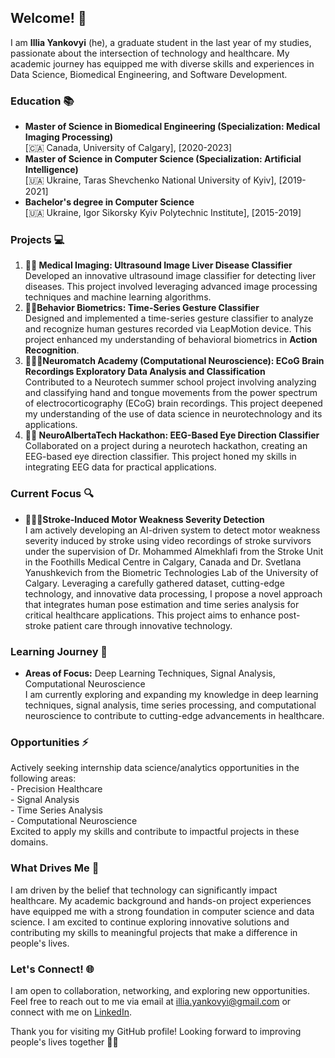 <!--
**il-yanko/il-yanko** is a ✨ _special_ ✨ repository because its `README.md` (this file) appears on your GitHub profile.
-->

<body>
  <h2>Welcome! 👋</h2>

  <p>I am <strong>Illia Yankovyi</strong> (he), a graduate student in the last year of my studies, passionate about the intersection of technology and healthcare. My academic journey has equipped me with diverse skills and experiences in Data Science, Biomedical Engineering, and Software Development.</p>

  <h3>Education 📚</h3>
  <ul>
    <li>
      <strong>Master of Science in Biomedical Engineering (Specialization: Medical Imaging Processing)</strong><br>
      [🇨🇦 Canada, University of Calgary], [2020-2023]
    </li>
    <li>
      <strong>Master of Science in Computer Science (Specialization: Artificial Intelligence)</strong><br>
      [🇺🇦 Ukraine, Taras Shevchenko National University of Kyiv], [2019-2021]
    </li>
    <li>
      <strong>Bachelor's degree in Computer Science</strong><br>
      [🇺🇦 Ukraine, Igor Sikorsky Kyiv Polytechnic Institute], [2015-2019]
    </li>
  </ul>

  <h3>Projects 💻</h3>
  <ol>
    <li> 
      <strong>🤖🩻 Medical Imaging: Ultrasound Image Liver Disease Classifier</strong><br>
      Developed an innovative ultrasound image classifier for detecting liver diseases. This project involved leveraging advanced image processing techniques and machine learning algorithms.
    </li>
    <li>
      <strong>🤖💃Behavior Biometrics: Time-Series Gesture Classifier</strong><br>
      Designed and implemented a time-series gesture classifier to analyze and recognize human gestures recorded via LeapMotion device. This project enhanced my understanding of behavioral biometrics in <strong>Action Recognition</strong>.
    </li>
    <li>
      <strong>🧠🫱😛Neuromatch Academy (Computational Neuroscience): ECoG Brain Recordings Exploratory Data Analysis and Classification</strong><br>
      Contributed to a Neurotech summer school project involving analyzing and classifying hand and tongue movements from the power spectrum of electrocorticography (ECoG) brain recordings. This project deepened my understanding of the use of data science in neurotechnology and its applications.
    </li>
    <li>
      <strong>🧠👀 NeuroAlbertaTech Hackathon: EEG-Based Eye Direction Classifier</strong><br>
      Collaborated on a project during a neurotech hackathon, creating an EEG-based eye direction classifier. This project honed my skills in integrating EEG data for practical applications.
    </li>
  </ol>
  
  <h3>Current Focus 🔍</h3>
  <ul>
    <li>
      <strong>🤖🧠🤕Stroke-Induced Motor Weakness Severity Detection</strong><br>
      I am actively developing an AI-driven system to detect motor weakness severity induced by stroke using video recordings of stroke survivors under the supervision of Dr. Mohammed Almekhlafi from the Stroke Unit in the Foothills Medical Centre in Calgary, Canada and Dr. Svetlana Yanushkevich from the Biometric Technologies Lab of the University of Calgary. Leveraging a carefully gathered dataset, cutting-edge technology, and innovative data processing, I propose a novel approach that integrates human pose estimation and time series analysis for critical healthcare applications. This project aims to enhance post-stroke patient care through innovative technology.     
    </li>
  </ul>

  <h3>Learning Journey 🌱</h3>
  <ul>
    <li>
      <strong>Areas of Focus:</strong> Deep Learning Techniques, Signal Analysis, Computational Neuroscience<br>
      I am currently exploring and expanding my knowledge in deep learning techniques, signal analysis, time series processing, and computational neuroscience to contribute to cutting-edge advancements in healthcare.
    </li>
  </ul>

  <h3>Opportunities ⚡</h3>
  <p>
    Actively seeking internship data science/analytics opportunities in the following areas:<br>
    - Precision Healthcare<br>
    - Signal Analysis<br>
    - Time Series Analysis <br>
    - Computational Neuroscience<br>
    Excited to apply my skills and contribute to impactful projects in these domains.
  </p> 

  <h3>What Drives Me 🚀</h3>
  <p>I am driven by the belief that technology can significantly impact healthcare. My academic background and hands-on project experiences have equipped me with a strong foundation in computer science and data science. I am excited to continue exploring innovative solutions and contributing my skills to meaningful projects that make a difference in people's lives.</p>

  <h3>Let's Connect! 🌐</h3>
  <p>I am open to collaboration, networking, and exploring new opportunities. Feel free to reach out to me via email at <a href="mailto:illia.yankovyi@gmail.com">illia.yankovyi@gmail.com</a> or connect with me on <a href="https://www.linkedin.com/in/illia-yankovyi/" target="_blank">LinkedIn</a>.</p>

  <p>Thank you for visiting my GitHub profile! Looking forward to improving people's lives together 🚀✨</p>
</body>

</html>
